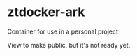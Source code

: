 # ztdocker-ark
Container for use in a personal project

View to make public, but it's not ready yet.